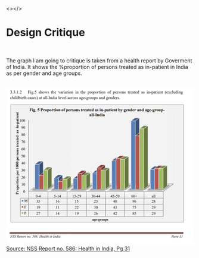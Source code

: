 <></>
<h1>Design Critique</h1>
<br>
<p></p>
<p>The graph I am going to critique is taken from a health report by Goverment of India. It shows the %proportion of persons treated as in-patient in India as per gender and age groups.</p>
<br>
<img src="graph.png" >
<br>
<a href="http://mospi.nic.in/sites/default/files/publication_reports/NSS%20Report%20no.%20586%20Health%20in%20India.pdf">Source: NSS Report no. 586: Health in India, Pg 31</a>
<br>




